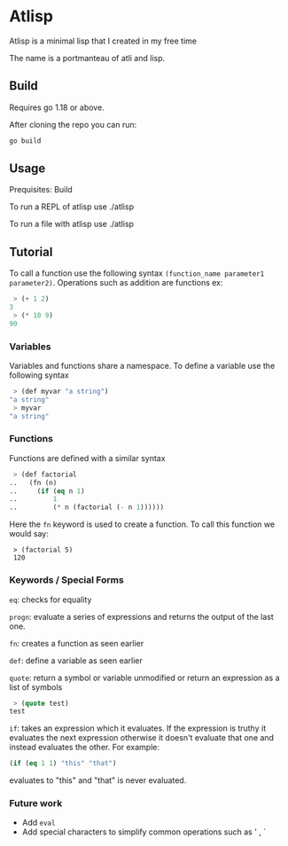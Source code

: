 # Atlisp
Atlisp is a minimal lisp that I created in my free time

The name is a portmanteau of atli and lisp.


## Build
Requires go 1.18 or above.

After cloning the repo you can run:
```bash
go build
```

## Usage
Prequisites: Build

To run a REPL of atlisp use ./atlisp

To run a file with atlisp use ./atlisp <filename>

## Tutorial 
To call a function use the following syntax `(function_name parameter1 parameter2)`. Operations such as addition are functions ex:
```lisp
 > (+ 1 2)
3
 > (* 10 9)
90
```

### Variables
Variables and functions share a namespace. To define a variable use the following syntax
```lisp
 > (def myvar "a string")
"a string"
 > myvar
"a string"
```

### Functions
Functions are defined with a similar syntax
```lisp
 > (def factorial
..   (fn (n)
..     (if (eq n 1)
..         1
..         (* n (factorial (- n 1))))))
```
Here the `fn` keyword is used to create a function. To call this function we would say:
```
 > (factorial 5)
 120
```

### Keywords / Special Forms
`eq`: checks for equality

`progn`: evaluate a series of expressions and returns the output of the last one.

`fn`: creates a function as seen earlier

`def`: define a variable as seen earlier

`quote`: return a symbol or variable unmodified or return an expression as a list of symbols
```lisp
 > (quote test)
test
```
`if`: takes an expression which it evaluates. If the expression is truthy it evaluates the next expression otherwise it doesn't evaluate that one and instead evaluates the other.
For example: 
```lisp
(if (eq 1 1) "this" "that")
```
evaluates to "this" and "that" is never evaluated.


### Future work
- Add `eval`
- Add special characters to simplify common operations such as ' , `

